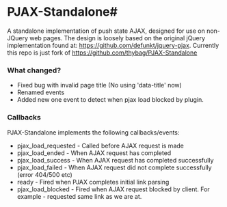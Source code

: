 # PJAX-Standalone#

A standalone implementation of push state AJAX, designed for use on non-JQuery web pages.
The design is loosely based on the original jQuery implementation found at: https://github.com/defunkt/jquery-pjax.
Currently this repo is just fork of https://github.com/thybag/PJAX-Standalone

### What changed?
* Fixed bug with invalid page title (No using 'data-title' now)
* Renamed events
* Added new one event to detect when pjax load blocked by plugin.

### Callbacks

PJAX-Standalone implements the following callbacks/events:

* pjax_load_requested - Called before AJAX request is made
* pjax_load_ended - When AJAX request has completed
* pjax_load_success - When AJAX request has completed successfully
* pjax_load_failed - When AJAX request did not complete successfully (error 404/500 etc)
* ready - Fired when PJAX completes initial link parsing
* pjax_load_blocked - Fired when AJAX request blocked by client. For example - requested same link as we are at.









	
